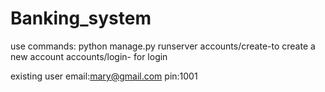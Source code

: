 # Banking_system

use commands: python manage.py runserver
accounts/create-to create a new account
accounts/login- for login

existing user email:mary@gmail.com  pin:1001

